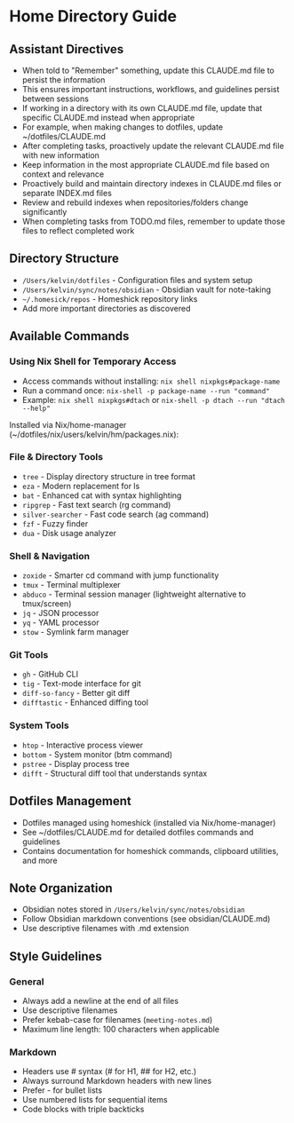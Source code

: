 # Home Directory Guide

## Assistant Directives

- When told to "Remember" something, update this CLAUDE.md file to persist the information
- This ensures important instructions, workflows, and guidelines persist between sessions
- If working in a directory with its own CLAUDE.md file, update that specific CLAUDE.md instead when appropriate
- For example, when making changes to dotfiles, update ~/dotfiles/CLAUDE.md
- After completing tasks, proactively update the relevant CLAUDE.md file with new information
- Keep information in the most appropriate CLAUDE.md file based on context and relevance
- Proactively build and maintain directory indexes in CLAUDE.md files or separate INDEX.md files
- Review and rebuild indexes when repositories/folders change significantly
- When completing tasks from TODO.md files, remember to update those files to reflect completed work

## Directory Structure

- `/Users/kelvin/dotfiles` - Configuration files and system setup
- `/Users/kelvin/sync/notes/obsidian` - Obsidian vault for note-taking
- `~/.homesick/repos` - Homeshick repository links
- Add more important directories as discovered

## Available Commands

### Using Nix Shell for Temporary Access

- Access commands without installing: `nix shell nixpkgs#package-name`
- Run a command once: `nix-shell -p package-name --run "command"`
- Example: `nix shell nixpkgs#dtach` or `nix-shell -p dtach --run "dtach --help"`

Installed via Nix/home-manager (~/dotfiles/nix/users/kelvin/hm/packages.nix):

### File & Directory Tools
- `tree` - Display directory structure in tree format
- `eza` - Modern replacement for ls
- `bat` - Enhanced cat with syntax highlighting
- `ripgrep` - Fast text search (rg command)
- `silver-searcher` - Fast code search (ag command)
- `fzf` - Fuzzy finder
- `dua` - Disk usage analyzer

### Shell & Navigation
- `zoxide` - Smarter cd command with jump functionality
- `tmux` - Terminal multiplexer
- `abduco` - Terminal session manager (lightweight alternative to tmux/screen)
- `jq` - JSON processor
- `yq` - YAML processor
- `stow` - Symlink farm manager

### Git Tools
- `gh` - GitHub CLI
- `tig` - Text-mode interface for git
- `diff-so-fancy` - Better git diff
- `difftastic` - Enhanced diffing tool

### System Tools
- `htop` - Interactive process viewer
- `bottom` - System monitor (btm command)
- `pstree` - Display process tree
- `difft` - Structural diff tool that understands syntax

## Dotfiles Management

- Dotfiles managed using homeshick (installed via Nix/home-manager)
- See ~/dotfiles/CLAUDE.md for detailed dotfiles commands and guidelines
- Contains documentation for homeshick commands, clipboard utilities, and more

## Note Organization

- Obsidian notes stored in `/Users/kelvin/sync/notes/obsidian`
- Follow Obsidian markdown conventions (see obsidian/CLAUDE.md)
- Use descriptive filenames with .md extension

## Style Guidelines

### General

- Always add a newline at the end of all files
- Use descriptive filenames
- Prefer kebab-case for filenames (`meeting-notes.md`)
- Maximum line length: 100 characters when applicable

### Markdown

- Headers use # syntax (# for H1, ## for H2, etc.)
- Always surround Markdown headers with new lines
- Prefer - for bullet lists
- Use numbered lists for sequential items
- Code blocks with triple backticks
